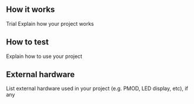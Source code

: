 <!---

This file is used to generate your project datasheet. Please fill in the information below and delete any unused
sections.

You can also include images in this folder and reference them in the markdown. Each image must be less than
512 kb in size, and the combined size of all images must be less than 1 MB.
-->

## How it works
Trial
Explain how your project works

## How to test

Explain how to use your project

## External hardware

List external hardware used in your project (e.g. PMOD, LED display, etc), if any
